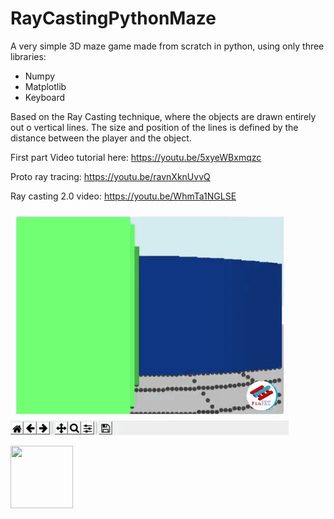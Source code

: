 # RayCastingPythonMaze
A very simple 3D maze game made from scratch in python, using only three libraries:
- Numpy
- Matplotlib
- Keyboard

Based on the Ray Casting technique, where the objects are drawn entirely out o vertical lines. The size and position of the lines is defined by the distance between the player and the object.

First part Video tutorial here: https://youtu.be/5xyeWBxmqzc

Proto ray tracing: https://youtu.be/ravnXknUvvQ

Ray casting 2.0 video: https://youtu.be/WhmTa1NGLSE

 ![](gif.gif)
 
 
<img src="https://avatars0.githubusercontent.com/u/76776190?s=460&u=8f3943b46a0f1060a462d8a2922319edd9cd241c&v=4" width="100" height="100">
